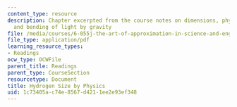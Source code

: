 ```yaml
---
content_type: resource
description: Chapter excerpted from the course notes on dimensions, physical interpretation,
  and bending of light by gravity
file: /media/courses/6-055j-the-art-of-approximation-in-science-and-engineering-spring-2008/1c73405ac74e8567d4211ee2e93ef348_apr04b.pdf
file_type: application/pdf
learning_resource_types:
- Readings
ocw_type: OCWFile
parent_title: Readings
parent_type: CourseSection
resourcetype: Document
title: Hydrogen Size by Physics
uid: 1c73405a-c74e-8567-d421-1ee2e93ef348
---
```

